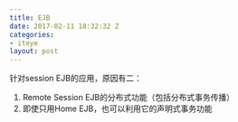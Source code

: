 ```yaml
---
title: EJB
date: 2017-02-11 18:32:32 Z
categories:
- iteye
layout: post
---
```


针对session EJB的应用，原因有二： 
1. Remote Session EJB的分布式功能（包括分布式事务传播） 
2. 即使只用Home EJB，也可以利用它的声明式事务功能
